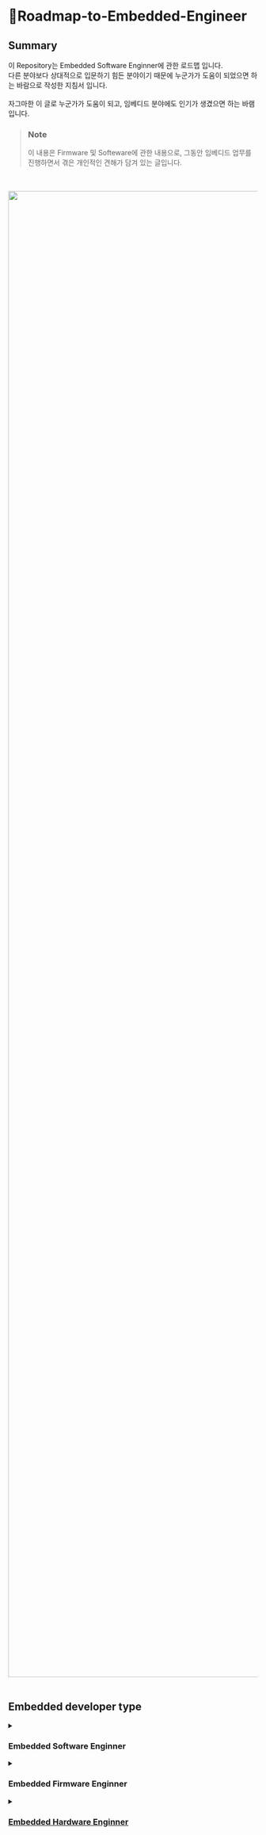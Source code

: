# :notebook:Roadmap-to-Embedded-Engineer

## Summary
이 Repository는 Embedded Software Enginner에 관한 로드맵 입니다.
<br>
다른 분야보다 상대적으로 입문하기 힘든 분야이기 때문에 누군가가 도움이 되었으면 하는 바람으로 작성한 지침서 입니다.
<br>
<br>
자그마한 이 글로 누군가가 도움이 되고, 임베디드 분야에도 인기가 생겼으면 하는 바램입니다.
<br>
> <h3>Note</h3> 이 내용은 Firmware 및 Softeware에 관한 내용으로, 그동안 임베디드 업무를 진행하면서 겪은 개인적인 견해가 담겨 있는 글입니다.

<br>
<br>

<img src="https://user-images.githubusercontent.com/87363461/207765824-2da226c2-3a4f-44bf-bfc0-6514053eda78.jpg" width="2000" height="3000">

<br>
<br>

## Embedded developer type


<details>
  <summary><h3>Embedded Software Enginner</h3></summary>
  
임베디드 소프트웨어 엔지니어는 말 그대로 PCB에서 동작하는 소프트웨어를 작성하는 업무를 말합니다.
<br>
소프트웨어와 펌웨어 둘 다 언어를 사용하여 프로그래밍을 하는 직무이기 때문에 둘을 묶어 임베디드 소프트웨어 엔지니어 라고도 합니다.
<br>
<br>
임베디드 소프트웨어 엔지니어는 Non-OS 기반 펌웨어와 다르게 OS가 있는 환경에서 작업을 하는 경우가 많습니다.
<br>
OS는 주로 리눅스 또는 임베디드 리눅스, 안드로이드 환경을 말합니다.
<br>
<br>
예를 들어 Raspberry Pi 또는 Jetson 시리즈와 같이 PCB임에도 리눅스 OS가 탑재되어 OS가 있는 환경에서 프로그래밍 하는 것을 볼 수 있습니다.
  
### 하는 업무
임베디드 소프트웨어는 분야에 따라 하는 업무가 결정됩니다.
<br>
소프트웨어는 앱, 웹, 로봇, IoT, Dear Learning 등 수많은 분야와 업계가 존재합니다.
<br>
임베디드 소프트웨어도 이런 분야에 따라서 어느 환경에서 업무를 진행할지가 결정이 되어 어느 분야에 관심이 있는지 결정하는 것이 좋습니다.
<br>
<br>
또는 리눅스 Kernel이나 Device Driver 또는 Boot loader 를 개발하는 직무도 있습니다.
<br>
차량용 또는 방산 사업과 같은 곳에서 전문연구요원으로 하는 경우도 종종 있으며, 이 외에 기능이 많은 임베디드 시스템을 만드는 회사에서 채용합닌다.

따라서 대표적으로 업무에 따른 내용은 아래 리스트와 같습니다.
<ul>
<li><b>System : </b>C, Linux Kernel, Device Driver, Boot loader, File System</li>
<li><b>GUI : </b>C++, Android, Qt/QML, GTK</li>
<li><b>Robotics : </b>C++, Python, ROS1/2, OpenCV, Gazebo, SLAM</li>
<li><b>IoT : </b>C, C++, Java, HTTP/HTTPS, MQTT, Web Interface</li>
<li><b>Vision : </b>C++, Python, OpenCV, Qt/QML, GStreamd, V4L2</li>
</ul>

### 필요 언어
  필요 언어는 분야에 따라 결정되며, 기본적으로 C/C++이 사용됩니다.
  
  <ul>
    <li><b>C/C++</b></li>
    <li><b>Python</b></li>
    <li><b>Java</b></li>
    <li><b>Javascript</b></li>
    <li><b>Rust</b></li>
  </ul>

### 필요 기술
<ul>
    <li><b>기본적 프로그래밍 지식</b></li>
    <li><b>통신 개념</b></li>
    <li><b>리눅스 사용법</b></li>
    <li><b>TCP/IP, HTTP</b></li>
    <li><b>Python, Java</b></li>
  </ul>

### 배워두면 좋은 기술
<ul>
  <li><b>GUI 툴 작성 능력(WPF, Winform, Qt, MFC ...)</b></li>
  <li><b>웹 통신에 관한 전반적인 이해</b></li>
  <li><b>리눅스 구조 및 Kernel</b></li>
  <li><b>Shell Script</b></li>
  <li><b>Git</b></li>
</ul>

</details>

<details>
  <summary><h3>Embedded Firmware Enginner</h3></summary>
  
임베디드 펌웨어 엔지니어는 완성된 PCB를 동작시키는 프로그래밍 작업을 하는 직무를 말합니다.
<br>
보통 Non-OS에서 작업을 하며, 제품 컨셉에 따라 RTOS를 포팅해서 사용하기도 합니다.
<br>
<br>
  MCU(Micro Controller Unit) 종류에 따라 개발 환경, 펌웨어 프로그램을 다운로드하는 Emulator가 달라집니다.
<br>
예를 들어, ST社 의 경우 프로그램은 STM32CubeIDE(Keil, IAR Workbench 등)를 사용하며, Emulator는 ST-Link를 사용합니다.
  
### 하는 업무
펌웨어 엔지니어는 하드웨어 엔지니어와 협업하며, 완성된 PCB에 넣을 프로그램을 작성하는 업무를 진행합니다.
<br>
펌웨어 업무를 진행하기 위해 PCB의 회로도, 사용되는 IC의 Datasheet, 통신 방식 등을 확인하며 그 구현에 맞는 코드를 C언어로 작성합니다.
<br>
<br>
MCU의 메모리 크기는 일반 PC와 다르게 극히 적으므로, 메모리 효율에 맞는 프로그래밍을 해야합니다.
<br>
그래도 최근 나오는 MCU의 메모리 크기는 과거에 비해 많이 좋아져 원할한 프로그래밍을 할 수 있습니다.
<br>
<br>
작은 기업일 수록 하드웨어를 겸업으로 하는 경우가 종종 있으며, 큰 기업일 수록 하드웨어와 완전히 불리되는 경우가 있습니다.
<br>
하드웨어를 겸업하는 직무의 경우, 하드웨어 설계 및 디버깅의 능력도 필수적으로 필요합니다.
 
### 필요 언어
  필요 언어는 대부분의 경우 C언어로 작성하며, 때때로 C++, Assembly 언어를 사용하기도 합니다.
  <br>
Espressif Systems(ESP) 또는 Micro Bit 등과 같이 MicroPython 언어가 지원하는 보드의 경우 MicroPython을 사용하는 곳도 있습니다.
  <ul>
    <li><b>C/C++</b></li>
    <li><b>Assembly</b></li>
    <li><b>MicroPython</b></li>
  </ul>

### 필요 기술
  <ul>
    <li><b>기본 프로그래밍 작성 능력</b></li>
    <li><b>Register 구조에 따른 Bit 제어</b></li>
    <li><b>GPIO, Timer, UART, SPI 등 기본 Peripheral 동작 능력</b></li>
    <li><b>Datasheet 해석 능력</b></li>
    <li><b>회로도 해석 능력</b></li>
    <li><b>디버깅 도구(Oscilloscope, Multi meter 등)</b></li>
  </ul>  
  
  
### 배워두면 좋은 기술
<ul>
  <li><b>GUI 툴 작성 능력(WPF, Winform, Qt, MFC ...)</b></li>
  <li><b>Assembly 언어</b></li>
  <li><b>Git</b></li>
</ul>
  
### MCU 종류 (개발 환경)

  아래 종류는 많이 사용하는 MCU의 종류이며, 이외에 다른 MCU도 존재합니다.

<ul>
  <li><b><a href="https://www.st.com/ko/stm32/stm32/stm32intro.html" target="_blank">ST Electronic</b> (STM32CubeIDE, Keil, IAR Workbench)</li>
   <li><b><a href="https://www.microchip.com/" target="_blank">AVR</b> (Atmel Studio)</li>
   <li><b><a href="https://www.microchip.com/" target="_blank">PIC</b> (MPLAB)</li>
     <li><b><a href="https://www.ti.com/" target="_blank">Texas Instruments</b> (Code Composer Studio)</li>
       <li><b><a href="https://https://www.nordicsemi.com/" target="_blank">Nordic</b> (Segger Embedded Studio)</li>
         <li><b><a href="https://www.nxp.com/" target="_blank">NXP</b> (MCUXpresso)</li>
           <li><b><a href="https://www.nxp.com/" target="_blank">Renesas</b> (CS+ for CA cx)</li>
</ul>
</details>


<details>
  <summary><h3>Embedded Hardware Enginner</h3></summary>
  
임베디드 하드웨어 엔지니어는 말 그대로 하드웨어(PCB)에 관련된 업무를 진행합니다.
<br>
크게 전자회로(Schematics)와 PCB 설계 업무를 진행합니다.
<br>
기업 규모에 따라 회로와 PCB 설계를 겸업하며, 큰 기업의 경우 나눠지기도 합니다.
<br>
<br>

### 하는 업무
하드웨어 엔지니어는 회로 설계와 PCB 설계 업무를 진행합니다.
<br>
PCB가 사용되는 업계에 따라 PCB의 구조 및 방향성이 달라집니다.
<br>
<br>
크게 회로의 특성에 따라 아날로그 회로, 디지털 회로, RF 회로로 나뉘는데, 회로에 따라 각 업무가 달라집니다.
<br>
따라서 어떤 회로에 관심이 있는지 정하는 것이 좋습니다.
<br>
<br>
추가로 외주 업무 관리 및 부품 수급 업무도 진행합니다.
<br>
임베디드 시스템의 경우 단가 문제는 중요한 문제이기 때문에, 저렴한 부품, 좋은 부품을 찾아 수급하고 주문합니다.
<br>
그리고 관련 업체를 찾고 지정하며, 발주까지 진행합니다. 또한 SMD 업체도 관리합니다.
<br>
<br>
마지막으로 인증 업무까지 진행하는 경우도 많이 있습니다.
<br>
기본적으로 전자제품을 판매하기 위해 관련 인증을 받아야 하는데, 인증에 관해 알아두는 것도 좋습니다.

### 필요 기술
  <ul>
  <li><b>아날로그 및 디지털 개념</b></li>
  <li><b>기본적인 전자 이론 지식과 회로 설계 및 해석 능력</b></li>
  <li><b>전자 부품 특성</b></li>
  <li><b>회로 설계 툴(ORCAD, KICAD)과 PCB 설계 툴(Pads, Allegro) 사용 능력</b></li>
  </ul>  
  
### 배워두면 좋은 기술
<ul>
  <li><b>펌웨어 작성 능력</b></li>
  <li><b>인증(KC, CE ...)</b></li>
  <li><b>전자 회로 Simulation</b></li>
</ul>
</ul>
</details>
